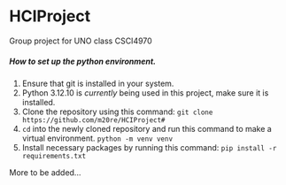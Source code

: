 # HCIProject
Group project for UNO class CSCI4970

##### How to set up the python environment.

1) Ensure that git is installed in your system.
2) Python 3.12.10 is *currently* being used in this project, make sure it is installed.
3) Clone the repository using this command: 
`git clone https://github.com/m20re/HCIProject#`
4) `cd` into the newly cloned repository and run this command to make a virtual environment.
`python -m venv venv`
5) Install necessary packages by running this command:
`pip install -r requirements.txt`

More to be added...
